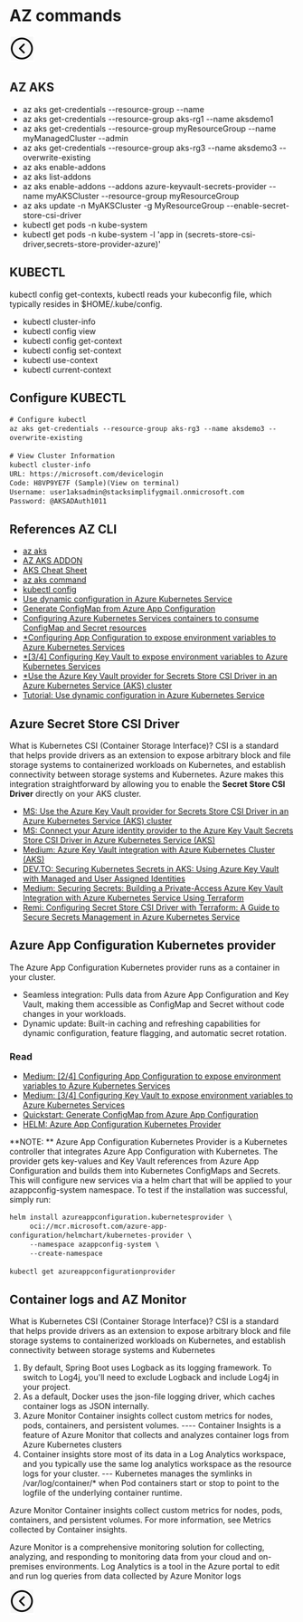# AZ commands
[<img src="../images/back.png">](../README.md)

## AZ AKS
- az aks get-credentials --resource-group <Resource-Group-Name> --name <Cluster-Name>
- az aks get-credentials --resource-group aks-rg1 --name aksdemo1
- az aks get-credentials --resource-group myResourceGroup --name myManagedCluster --admin
- az aks get-credentials --resource-group aks-rg3 --name aksdemo3 --overwrite-existing
- az aks enable-addons
- az aks list-addons
- az aks enable-addons --addons azure-keyvault-secrets-provider --name myAKSCluster --resource-group myResourceGroup
- az aks update -n MyAKSCluster -g MyResourceGroup --enable-secret-store-csi-driver
- kubectl get pods -n kube-system
- kubectl get pods -n kube-system -l 'app in (secrets-store-csi-driver,secrets-store-provider-azure)'


## KUBECTL
kubectl config get-contexts, kubectl reads your kubeconfig file, which typically resides in $HOME/.kube/config.

- kubectl cluster-info
- kubectl config view
- kubectl config get-context
- kubectl config set-context
- kubectl use-context
- kubectl current-context

## Configure KUBECTL
```
# Configure kubectl
az aks get-credentials --resource-group aks-rg3 --name aksdemo3 --overwrite-existing

# View Cluster Information
kubectl cluster-info
URL: https://microsoft.com/devicelogin
Code: H8VP9YE7F (Sample)(View on terminal)
Username: user1aksadmin@stacksimplifygmail.onmicrosoft.com 
Password: @AKSADAuth1011
```

## References AZ CLI
- [az aks](https://learn.microsoft.com/en-us/cli/azure/aks?view=azure-cli-latest)
- [AZ AKS ADDON](https://learn.microsoft.com/en-us/cli/azure/aks/addon?view=azure-cli-latest)
- [AKS Cheat Sheet](https://gist.github.com/yokawasa/fd9d9b28f7c79461f60d86c23f615677)
- [az aks command](https://learn.microsoft.com/de-de/cli/azure/aks/command?view=azure-cli-latest)
- [kubectl config](https://kubernetes.io/docs/reference/kubectl/generated/kubectl_config/)
- [Use dynamic configuration in Azure Kubernetes Service](https://learn.microsoft.com/en-us/azure/azure-app-configuration/enable-dynamic-configuration-azure-kubernetes-service)
- [Generate ConfigMap from Azure App Configuration](https://learn.microsoft.com/en-us/azure/aks/azure-app-configuration-quickstart)
- [Configuring Azure Kubernetes Services containers to consume ConfigMap and Secret resources](https://medium.com/@bashaus/4-4-configuring-azure-kubernetes-services-containers-to-consume-configmap-and-secret-resources-9a66314adb1e)
- [*Configuring App Configuration to expose environment variables to Azure Kubernetes Services](https://medium.com/@bashaus/2-4-configuring-app-configuration-to-expose-environment-variables-to-azure-kubernetes-services-273664df35e0)
- [*[3/4] Configuring Key Vault to expose environment variables to Azure Kubernetes Services](https://medium.com/@bashaus/3-4-configuring-key-vault-to-expose-environment-variables-to-azure-kubernetes-services-48b633ec9e67)
- [*Use the Azure Key Vault provider for Secrets Store CSI Driver in an Azure Kubernetes Service (AKS) cluster](https://learn.microsoft.com/en-us/azure/aks/csi-secrets-store-driver)
- [Tutorial: Use dynamic configuration in Azure Kubernetes Service](https://learn.microsoft.com/en-us/azure/azure-app-configuration/enable-dynamic-configuration-azure-kubernetes-service)

## Azure Secret Store CSI Driver
What is Kubernetes CSI (Container Storage Interface)? CSI is a standard that helps provide drivers as an extension to expose arbitrary block and file storage systems to containerized workloads on Kubernetes,
and establish connectivity between storage systems and Kubernetes. Azure makes this integration straightforward by allowing you to enable the **Secret Store CSI Driver** directly on your AKS cluster.

- [MS: Use the Azure Key Vault provider for Secrets Store CSI Driver in an Azure Kubernetes Service (AKS) cluster](https://learn.microsoft.com/en-us/azure/aks/csi-secrets-store-driver)
- [MS: Connect your Azure identity provider to the Azure Key Vault Secrets Store CSI Driver in Azure Kubernetes Service (AKS)](https://learn.microsoft.com/en-us/azure/aks/csi-secrets-store-identity-access?tabs=azure-portal&pivots=access-with-service-connector)
- [Medium: Azure Key Vault integration with Azure Kubernetes Cluster (AKS)](https://medium.com/@sachin.prabhakar.ingle/azure-key-vault-integration-with-azure-kubernetes-cluster-aks-eba940f845cc)
- [DEV.TO: Securing Kubernetes Secrets in AKS: Using Azure Key Vault with Managed and User Assigned Identities](https://dev.to/hkhelil/securing-kubernetes-secrets-in-aks-using-azure-key-vault-with-managed-and-user-assigned-identities-569k)
- [Medium: Securing Secrets: Building a Private-Access Azure Key Vault Integration with Azure Kubernetes Service Using Terraform](https://medium.com/@newfishg/securing-secrets-building-a-private-access-azure-key-vault-integration-with-azure-kubernetes-d9df939dfd88)
- [Remi: Configuring Secret Store CSI Driver with Terraform: A Guide to Secure Secrets Management in Azure Kubernetes Service](https://www.remiceraline.com/blog/configuring-secret-store-csi-driver-with-terraform-a-guide-to-secure-secrets-management-in-azure-kubernetes-service)

## Azure App Configuration Kubernetes provider
The Azure App Configuration Kubernetes provider runs as a container in your cluster.
- Seamless integration: Pulls data from Azure App Configuration and Key Vault, making them accessible as ConfigMap and Secret without code changes in your workloads.
- Dynamic update: Built-in caching and refreshing capabilities for dynamic configuration, feature flagging, and automatic secret rotation.

### Read
- [Medium: [2/4] Configuring App Configuration to expose environment variables to Azure Kubernetes Services](https://medium.com/@bashaus/2-4-configuring-app-configuration-to-expose-environment-variables-to-azure-kubernetes-services-273664df35e0)
- [Medium: [3/4] Configuring Key Vault to expose environment variables to Azure Kubernetes Services](https://medium.com/@bashaus/3-4-configuring-key-vault-to-expose-environment-variables-to-azure-kubernetes-services-48b633ec9e67)
- [Quickstart: Generate ConfigMap from Azure App Configuration](https://learn.microsoft.com/en-us/azure/aks/azure-app-configuration-quickstart)
- [HELM: Azure App Configuration Kubernetes Provider](https://mcr.microsoft.com/artifact/mar/azure-app-configuration/kubernetes-provider/about)

**NOTE: ** Azure App Configuration Kubernetes Provider is a Kubernetes controller that integrates Azure App Configuration with Kubernetes. The provider gets key-values and Key Vault references from Azure App Configuration and builds them into Kubernetes ConfigMaps and Secrets.
This will configure new services via a helm chart that will be applied to your azappconfig-system namespace. To test if the installation was successful, simply run:
```
helm install azureappconfiguration.kubernetesprovider \
     oci://mcr.microsoft.com/azure-app-configuration/helmchart/kubernetes-provider \
     --namespace azappconfig-system \
     --create-namespace
     
kubectl get azureappconfigurationprovider
```
## Container logs and AZ Monitor
What is Kubernetes CSI (Container Storage Interface)? CSI is a standard that helps provide drivers as an extension to expose arbitrary block and file storage systems to containerized workloads on Kubernetes,
and establish connectivity between storage systems and Kubernetes

1. By default, Spring Boot uses Logback as its logging framework. To switch to Log4j, you'll need to exclude Logback and include Log4j in your project.
2. As a default, Docker uses the json-file logging driver, which caches container logs as JSON internally.
3. Azure Monitor Container insights collect custom metrics for nodes, pods, containers, and persistent volumes.
   ---- Container Insights is a feature of Azure Monitor that collects and analyzes container logs from Azure Kubernetes clusters
4. Container insights store most of its data in a Log Analytics workspace, and you typically use the same log analytics workspace as the resource logs for your cluster.
   --- Kubernetes manages the symlinks in /var/log/container/* when Pod containers start or stop to point to the logfile of the underlying container runtime.

Azure Monitor Container insights collect custom metrics for nodes, pods, containers, and persistent volumes. For more information, see Metrics collected by Container insights.

Azure Monitor is a comprehensive monitoring solution for collecting, analyzing, and responding to monitoring data from your cloud and on-premises environments.
Log Analytics is a tool in the Azure portal to edit and run log queries from data collected by Azure Monitor logs

[<img src="../images/back.png">](../README.md)